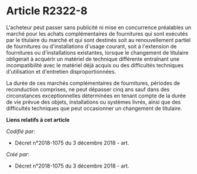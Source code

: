 # Article R2322-8

L'acheteur peut passer sans publicité ni mise en concurrence préalables un marché pour les achats complémentaires de
fournitures qui sont exécutés par le titulaire du marché et qui sont destinés soit au renouvellement partiel de fournitures
ou d'installations d'usage courant, soit à l'extension de fournitures ou d'installations existantes, lorsque le changement de
titulaire obligerait à acquérir un matériel de technique différente entraînant une incompatibilité avec le matériel déjà
acquis ou des difficultés techniques d'utilisation et d'entretien disproportionnées.

La durée de ces marchés complémentaires de fournitures, périodes de reconduction comprises, ne peut dépasser cinq ans sauf
dans des circonstances exceptionnelles déterminées en tenant compte de la durée de vie prévue des objets, installations ou
systèmes livrés, ainsi que des difficultés techniques que peut occasionner un changement de titulaire.

**Liens relatifs à cet article**

_Codifié par_:

  - Décret n°2018-1075 du 3 décembre 2018 - art.

_Créé par_:

  - Décret n°2018-1075 du 3 décembre 2018 - art.
